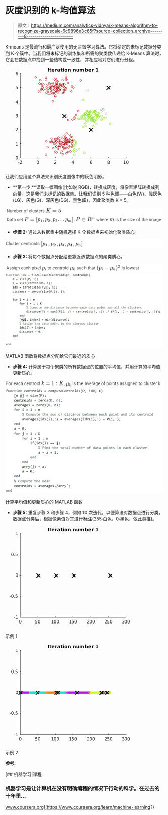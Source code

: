 # 灰度识别的 k-均值算法

> 原文：<https://medium.com/analytics-vidhya/k-means-algorithm-to-recognize-grayscale-6c9896e3c65f?source=collection_archive---------8----------------------->

K-means 是最流行和最广泛使用的无监督学习算法。它将给定的未标记数据分类到 K 个簇中。当我们将未标记的训练集和所需的聚类数传递给 K-Means 算法时，它会在数据点中找到一些结构或一致性，并相应地对它们进行分组。

![](img/823f04083a7c999fbd8d13b3cd164443.png)

让我们应用这个算法来识别灰度图像中的灰色阴影。

*   **第一步:**读取一幅图像(比如说 RGB)，转换成灰度，将像素矩阵转换成列向量。这是我们未标记的数据集。让我们识别 5 种色调——白色(W)、浅灰色(LG)、灰色(G)、深灰色(DG)、黑色(B)，因此聚类数 K = 5。

![](img/22aacffb1969d50c7ea4d22cfc34e53e.png)

*   **步骤 2:** 通过从数据集中随机选择 K 个数据点来初始化聚类质心。

![](img/db5637fbfd67b5d0635aa82feac52ac9.png)

*   **步骤 3:** 将每个数据点分配给更靠近该数据点的聚类质心。

![](img/7745ad55902bdd0ffce875539fbe33fd.png)![](img/8d86f13a682c32c2177340ebe2da7501.png)

MATLAB 函数将数据点分配给它们最近的质心

*   **步骤 4:** 计算属于每个聚类的所有数据点的位置的平均值，并用计算的平均值更新质心。

![](img/6617a2bb40251c5613bfd9cb38c4dbd0.png)![](img/2f0e061b9c84e82a2cf649dd68228d7f.png)

计算平均值和更新质心的 MATLAB 函数

*   **步骤 5:** 重复步骤 3 和步骤 4，例如 10 次迭代，以便算法对数据点进行分类。数据点分类后，根据像素值对其进行标注(255:白色，0:黑色，依此类推)。

![](img/61f84078de16c966eeca8419f68fd5eb.png)

示例 1

![](img/d680f5f3ced3481c6909af20661e1538.png)

示例 2

**参考:**

[](https://www.coursera.org/learn/machine-learning?) [## 机器学习|课程

### 机器学习是让计算机在没有明确编程的情况下行动的科学。在过去的十年里…

www.coursera.org](https://www.coursera.org/learn/machine-learning?)